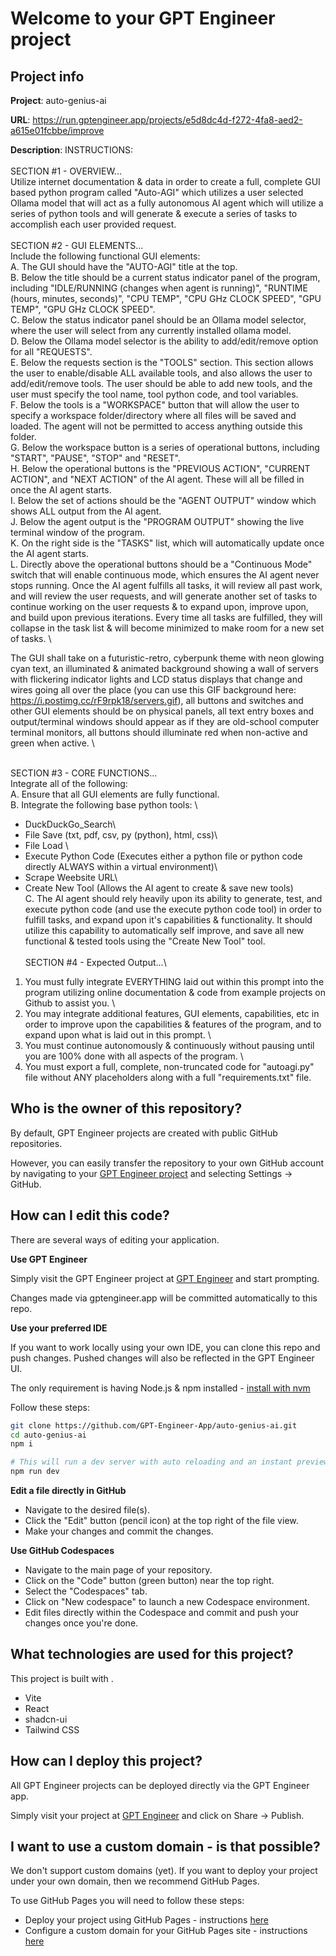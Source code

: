 # Welcome to your GPT Engineer project

## Project info

**Project**: auto-genius-ai 

**URL**: https://run.gptengineer.app/projects/e5d8dc4d-f272-4fa8-aed2-a615e01fcbbe/improve

**Description**: INSTRUCTIONS: \
\
SECTION #1 - OVERVIEW...\
Utilize internet documentation & data in order to create a full, complete GUI based python program called "Auto-AGI" which utilizes a user selected Ollama model that will act as a fully autonomous AI agent which will utilize a series of python tools and will generate & execute a series of tasks to accomplish each user provided request. \
\
SECTION #2 - GUI ELEMENTS...\
Include the following functional GUI elements:\
A. The GUI should have the "AUTO-AGI" title at the top. \
B. Below the title should be a current status indicator panel of the program, including "IDLE/RUNNING (changes when agent is running)", "RUNTIME (hours, minutes, seconds)", "CPU TEMP", "CPU GHz CLOCK SPEED", "GPU TEMP", "GPU GHz CLOCK SPEED".\
C. Below the status indicator panel should be an Ollama model selector, where the user will select from any currently installed ollama model. \
D. Below the Ollama model selector is the ability to add/edit/remove option for all "REQUESTS". \
E. Below the requests section is the "TOOLS" section. This section allows the user to enable/disable ALL available tools, and also allows the user to add/edit/remove tools. The user should be able to add new tools, and the user must specify the tool name, tool python code, and tool variables. \
F. Below the tools is a "WORKSPACE" button that will allow the user to specify a workspace folder/directory where all files will be saved and loaded. The agent will not be permitted to access anything outside this folder.\
G. Below the workspace button is a series of operational buttons, including "START", "PAUSE", "STOP" and "RESET".\
H. Below the operational buttons is the "PREVIOUS ACTION", "CURRENT ACTION", and "NEXT ACTION" of the AI agent. These will all be filled in once the AI agent starts.\
I. Below the set of actions should be the "AGENT OUTPUT" window which shows ALL output from the AI agent. \
J. Below the agent output is the "PROGRAM OUTPUT" showing the live terminal window of the program. \
K. On the right side is the "TASKS" list, which will automatically update once the AI agent starts. \
L. Directly above the operational buttons should be a "Continuous Mode" switch that will enable continuous mode, which ensures the AI agent never stops running. Once the AI agent fulfills all tasks, it will review all past work, and will review the user requests, and will generate another set of tasks to continue working on the user requests & to expand upon, improve upon, and build upon previous iterations. Every time all tasks are fulfilled, they will collapse in the task list & will become minimized to make room for a new set of tasks. \

The GUI shall take on a futuristic-retro, cyberpunk theme with neon glowing cyan text, an illuminated & animated background showing a wall of servers with flickering indicator lights and LCD status displays that change and wires going all over the place (you can use this GIF background here: https://i.postimg.cc/rF9rpk18/servers.gif), all buttons and switches and other GUI elements should be on physical panels, all text entry boxes and output/terminal windows should appear as if they are old-school computer terminal monitors, all buttons should illuminate red when non-active and green when active. \

\
SECTION #3 - CORE FUNCTIONS... \
Integrate all of the following:\
A. Ensure that all GUI elements are fully functional. \
B. Integrate the following base python tools: \
- DuckDuckGo_Search\
- File Save (txt, pdf, csv, py (python), html, css)\
- File Load \
- Execute Python Code (Executes either a python file or python code directly ALWAYS within a virtual environment)\
- Scrape Weebsite URL\
- Create New Tool (Allows the AI agent to create & save new tools)\
C. The AI agent should rely heavily upon its ability to generate, test, and execute python code (and use the execute python code tool) in order to fulfill tasks, and expand upon it's capabilities & functionality. It should utilize this capability to automatically self improve, and save all new functional & tested tools using the "Create New Tool" tool. \
\
SECTION #4 - Expected Output...\
1. You must fully integrate EVERYTHING laid out within this prompt into the program utilizing online documentation & code from example projects on Github to assist you. \
2. You may integrate additional features, GUI elements, capabilities, etc in order to improve upon the capabilities & features of the program, and to expand upon what is laid out in this prompt. \
3. You must continue autonomously & continuously without pausing until you are 100% done with all aspects of the program. \
4. You must export a full, complete, non-truncated code for "autoagi.py" file without ANY placeholders along with a full "requirements.txt" file.  

## Who is the owner of this repository?
By default, GPT Engineer projects are created with public GitHub repositories.

However, you can easily transfer the repository to your own GitHub account by navigating to your [GPT Engineer project](https://run.gptengineer.app/projects/e5d8dc4d-f272-4fa8-aed2-a615e01fcbbe/improve) and selecting Settings -> GitHub. 

## How can I edit this code?
There are several ways of editing your application.

**Use GPT Engineer**

Simply visit the GPT Engineer project at [GPT Engineer](https://run.gptengineer.app/projects/e5d8dc4d-f272-4fa8-aed2-a615e01fcbbe/improve) and start prompting.

Changes made via gptengineer.app will be committed automatically to this repo.

**Use your preferred IDE**

If you want to work locally using your own IDE, you can clone this repo and push changes. Pushed changes will also be reflected in the GPT Engineer UI.

The only requirement is having Node.js & npm installed - [install with nvm](https://github.com/nvm-sh/nvm#installing-and-updating)

Follow these steps: 

```sh
git clone https://github.com/GPT-Engineer-App/auto-genius-ai.git
cd auto-genius-ai
npm i

# This will run a dev server with auto reloading and an instant preview.
npm run dev
```

**Edit a file directly in GitHub**

- Navigate to the desired file(s).
- Click the "Edit" button (pencil icon) at the top right of the file view.
- Make your changes and commit the changes.

**Use GitHub Codespaces**

- Navigate to the main page of your repository.
- Click on the "Code" button (green button) near the top right.
- Select the "Codespaces" tab.
- Click on "New codespace" to launch a new Codespace environment.
- Edit files directly within the Codespace and commit and push your changes once you're done.

## What technologies are used for this project?

This project is built with .

- Vite
- React
- shadcn-ui
- Tailwind CSS

## How can I deploy this project?

All GPT Engineer projects can be deployed directly via the GPT Engineer app. 

Simply visit your project at [GPT Engineer](https://run.gptengineer.app/projects/e5d8dc4d-f272-4fa8-aed2-a615e01fcbbe/improve) and click on Share -> Publish.

## I want to use a custom domain - is that possible?

We don't support custom domains (yet). If you want to deploy your project under your own domain, then we recommend GitHub Pages.

To use GitHub Pages you will need to follow these steps: 
- Deploy your project using GitHub Pages - instructions [here](https://docs.github.com/en/pages/getting-started-with-github-pages/creating-a-github-pages-site#creating-your-site)
- Configure a custom domain for your GitHub Pages site - instructions [here](https://docs.github.com/en/pages/configuring-a-custom-domain-for-your-github-pages-site)